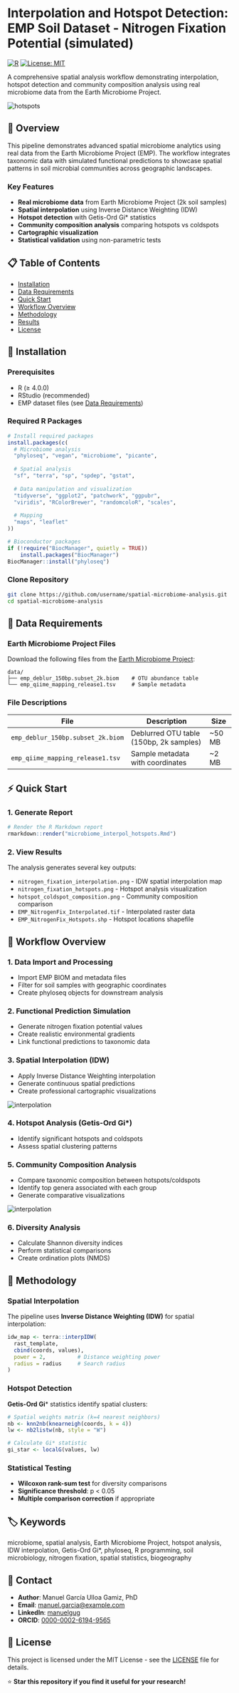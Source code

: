 # Interpolation and Hotspot Detection: EMP Soil Dataset - Nitrogen Fixation Potential (simulated)

[![R](https://img.shields.io/badge/R-%3E%3D4.0.0-blue.svg)](https://www.r-project.org/)
[![License: MIT](https://img.shields.io/badge/License-MIT-yellow.svg)](https://opensource.org/licenses/MIT)

A comprehensive spatial analysis workflow demonstrating interpolation, hotspot detection and community composition analysis using real microbiome data from the Earth Microbiome Project.

![hotspots](imgs/nitrogen_fixation_hotspots.png)

## 🌟 Overview

This pipeline demonstrates advanced spatial microbiome analytics using real data from the Earth Microbiome Project (EMP). The workflow integrates taxonomic data with simulated functional predictions to showcase spatial patterns in soil microbial communities across geographic landscapes.

### Key Features

- **Real microbiome data** from Earth Microbiome Project (2k soil samples)
- **Spatial interpolation** using Inverse Distance Weighting (IDW)
- **Hotspot detection** with Getis-Ord Gi* statistics
- **Community composition analysis** comparing hotspots vs coldspots
- **Cartographic visualization**
- **Statistical validation** using non-parametric tests

## 📋 Table of Contents

- [Installation](#installation)
- [Data Requirements](#data-requirements)
- [Quick Start](#quick-start)
- [Workflow Overview](#workflow-overview)
- [Methodology](#methodology)
- [Results](#results)
- [License](#license)

## 🚀 Installation

### Prerequisites
- R (≥ 4.0.0)
- RStudio (recommended)
- EMP dataset files (see [Data Requirements](#data-requirements))

### Required R Packages

```r
# Install required packages
install.packages(c(
  # Microbiome analysis
  "phyloseq", "vegan", "microbiome", "picante",
  
  # Spatial analysis
  "sf", "terra", "sp", "spdep", "gstat",
  
  # Data manipulation and visualization
  "tidyverse", "ggplot2", "patchwork", "ggpubr",
  "viridis", "RColorBrewer", "randomcoloR", "scales",
  
  # Mapping
  "maps", "leaflet"
))

# Bioconductor packages
if (!require("BiocManager", quietly = TRUE))
    install.packages("BiocManager")
BiocManager::install("phyloseq")
```

### Clone Repository

```bash
git clone https://github.com/username/spatial-microbiome-analysis.git
cd spatial-microbiome-analysis
```

## 📁 Data Requirements

### Earth Microbiome Project Files

Download the following files from the [Earth Microbiome Project](https://earthmicrobiome.org/):

```
data/
├── emp_deblur_150bp.subset_2k.biom    # OTU abundance table
└── emp_qiime_mapping_release1.tsv     # Sample metadata
```

### File Descriptions

| File | Description | Size |
|------|-------------|------|
| `emp_deblur_150bp.subset_2k.biom` | Deblurred OTU table (150bp, 2k samples) | ~50 MB |
| `emp_qiime_mapping_release1.tsv` | Sample metadata with coordinates | ~2 MB |

## ⚡ Quick Start

### 1. Generate Report

```r
# Render the R Markdown report
rmarkdown::render("microbiome_interpol_hotspots.Rmd")
```

### 2. View Results

The analysis generates several key outputs:
- `nitrogen_fixation_interpolation.png` - IDW spatial interpolation map
- `nitrogen_fixation_hotspots.png` - Hotspot analysis visualization
- `hotspot_coldspot_composition.png` - Community composition comparison
- `EMP_NitrogenFix_Interpolated.tif` - Interpolated raster data
- `EMP_NitrogenFix_Hotspots.shp` - Hotspot locations shapefile

## 🔄 Workflow Overview

### 1. Data Import and Processing
- Import EMP BIOM and metadata files
- Filter for soil samples with geographic coordinates
- Create phyloseq objects for downstream analysis

### 2. Functional Prediction Simulation
- Generate nitrogen fixation potential values
- Create realistic environmental gradients
- Link functional predictions to taxonomic data

### 3. Spatial Interpolation (IDW)
- Apply Inverse Distance Weighting interpolation
- Generate continuous spatial predictions
- Create professional cartographic visualizations
  
![interpolation](imgs/nitrogen_fixation_interpolation.png)

### 4. Hotspot Analysis (Getis-Ord Gi*)
- Identify significant hotspots and coldspots
- Assess spatial clustering patterns

### 5. Community Composition Analysis
- Compare taxonomic composition between hotspots/coldspots
- Identify top genera associated with each group
- Generate comparative visualizations
  
![interpolation](imgs/hotspot_coldspot_composition.png)

### 6. Diversity Analysis
- Calculate Shannon diversity indices
- Perform statistical comparisons
- Create ordination plots (NMDS)

## 🔬 Methodology

### Spatial Interpolation

The pipeline uses **Inverse Distance Weighting (IDW)** for spatial interpolation:

```r
idw_map <- terra::interpIDW(
  rast_template, 
  cbind(coords, values),
  power = 2,          # Distance weighting power
  radius = radius     # Search radius
)
```

### Hotspot Detection

**Getis-Ord Gi*** statistics identify spatial clusters:

```r
# Spatial weights matrix (k=4 nearest neighbors)
nb <- knn2nb(knearneigh(coords, k = 4))
lw <- nb2listw(nb, style = "W")

# Calculate Gi* statistic
gi_star <- localG(values, lw)
```

### Statistical Testing

- **Wilcoxon rank-sum test** for diversity comparisons
- **Significance threshold**: p < 0.05
- **Multiple comparison correction** if appropriate

## 🏷️ Keywords

microbiome, spatial analysis, Earth Microbiome Project, hotspot analysis, IDW interpolation, Getis-Ord Gi*, phyloseq, R programming, soil microbiology, nitrogen fixation, spatial statistics, biogeography

## 📧 Contact

- **Author**: Manuel García Ulloa Gamiz, PhD
- **Email**: manuel.garcia@example.com
- **LinkedIn**: [manuelgug](https://linkedin.com/in/manuelgug)
- **ORCID**: [0000-0002-6194-9565](https://orcid.org/0000-0002-6194-9565)

## 📄 License

This project is licensed under the MIT License - see the [LICENSE](LICENSE) file for details.


⭐ **Star this repository if you find it useful for your research!**
